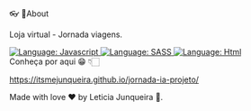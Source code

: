 👓 
📌About 

Loja virtual - Jornada viagens.

<div>
    <a href="#">
        <img src="https://img.shields.io/static/v1?label=Language&message=Javascript&color=yellow&style=for-the-badge&logo=JavaScript" alt="Language: Javascript">
    </a>
   <a href="#">
        <img src="https://img.shields.io/static/v1?label=Language&message=SASS&color=ff69b4&style=for-the-badge&logo=SASS" alt="Language: SASS">
    </a>
    <a  href="#">
      <img  src="https://img.shields.io/static/v1?label=Language&message=Html&color=e23237&style=for-the-badge&logo=Html"  alt="Language: Html"> 
    </a>

</div>
Conheça por aqui 😁 👇🏻


https://itsmejunqueira.github.io/jornada-ia-projeto/   

Made with love ❤️ by Leticia Junqueira 🚀.
